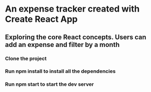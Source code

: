 # An expense tracker created with Create React App

## Exploring the core React concepts. Users can add an expense and filter by a month

### Clone the project

### Run npm install to install all the dependencies

### Run npm start to start the dev server
